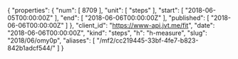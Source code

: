 {
  "properties": {
    "num": [
      8709
    ],
    "unit": [
      "steps"
    ],
    "start": [
      "2018-06-05T00:00:00Z"
    ],
    "end": [
      "2018-06-06T00:00:00Z"
    ],
    "published": [
      "2018-06-06T00:00:00Z"
    ]
  },
  "client_id": "https://www-api.jvt.me/fit",
  "date": "2018-06-06T00:00:00Z",
  "kind": "steps",
  "h": "h-measure",
  "slug": "2018/06/omy0p",
  "aliases": [
    "/mf2/cc219445-33bf-4fe7-b823-842b1adcf544/"
  ]
}

